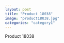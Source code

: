 ```yaml
---
layout: post
title: "Product 18038"
image: "product18038.jpg"
categories: "category1"
---
```

Product 18038

